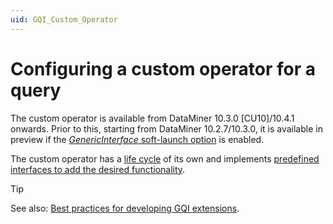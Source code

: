 ```yaml
---
uid: GQI_Custom_Operator
---
```


# Configuring a custom operator for a query

The custom operator is available from DataMiner 10.3.0 [CU10]/10.4.1 onwards.<!-- RN 37840 --> Prior to this, starting from DataMiner 10.2.7/10.3.0, it is available in preview if the [*GenericInterface* soft-launch option](xref:Overview_of_Soft_Launch_Options#genericinterface) is enabled.

The custom operator has a [life cycle](xref:CO_Life_cycle) of its own and implements [predefined interfaces to add the desired functionality](xref:CO_Building_blocks).

> [!TIP]
> See also: [Best practices for developing GQI extensions](xref:GQI_Extensions_Best_Practices).
